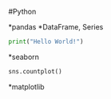 #Python

*pandas
  *DataFrame, Series
  
  ```python
  print("Hello World!")
```
*seaborn

```python
sns.countplot()
```

*matplotlib
